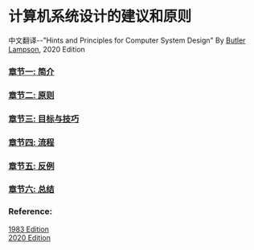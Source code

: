 # 计算机系统设计的建议和原则
中文翻译--"Hints and Principles for Computer System Design" By [Butler Lampson](https://en.wikipedia.org/wiki/Butler_Lampson), 2020 Edition
### [章节一: 简介]([blank](https://github.com/joychester/Translate-of-Hints-and-Principles-for-Computer-System-Design/blob/main/%E7%AB%A0%E8%8A%82%E4%B8%80_%E7%AE%80%E4%BB%8B.md))
### [章节二: 原则](blank)
### [章节三: 目标与技巧](blank)
### [章节四: 流程](blank)
### [章节五: 反例](blank)
### [章节六: 总结](blank)

### Reference:
[1983 Edition](https://www.microsoft.com/en-us/research/wp-content/uploads/2016/02/acrobat-17.pdf)  
[2020 Edition](https://www.microsoft.com/en-us/research/uploads/prod/2019/09/Hints-and-Principles-v1-full.pdf)
